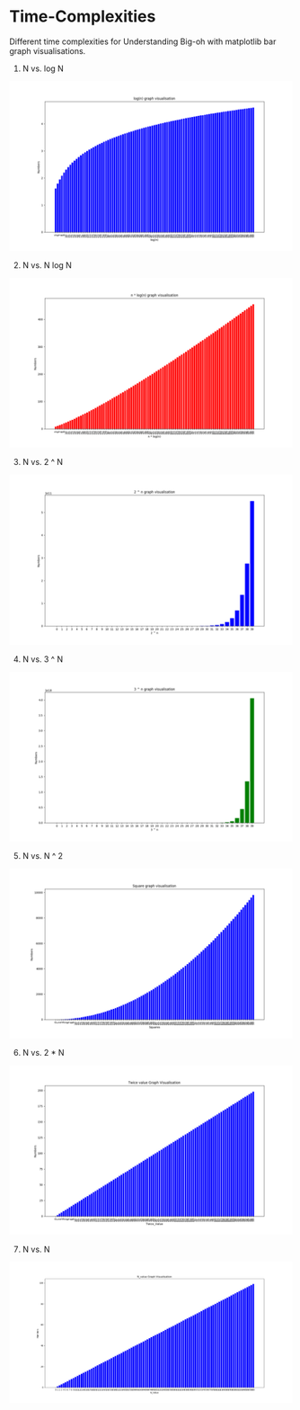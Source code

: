 # Time-Complexities

Different time complexities for Understanding Big-oh with matplotlib bar graph visualisations.

1.  N    vs.    log N

![Alt text](log.png)

2.  N    vs.    N log N

![Alt text](nlogn.png)

3.  N    vs.    2 ^ N

![Alt text](power_of2.png)

4.  N    vs.    3 ^ N

![Alt text](power_of3.png)

5.  N    vs.    N ^ 2

![Alt text](square.png)

6.  N    vs.    2 * N

![Alt text](twice.png)

7.  N    vs.    N

![Alt text](single-n.png)
